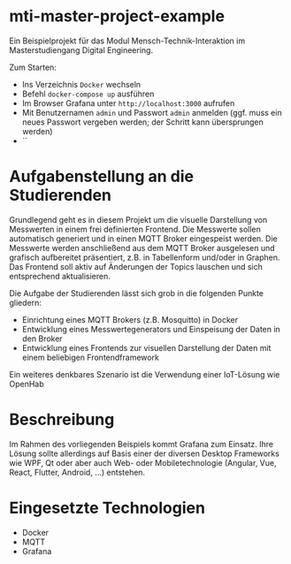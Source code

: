 # mti-master-project-example

Ein Beispielprojekt für das Modul Mensch-Technik-Interaktion im Masterstudiengang Digital Engineering.

Zum Starten:
- Ins Verzeichnis `Docker` wechseln
- Befehl `docker-compose up` ausführen
- Im Browser Grafana unter `http://localhost:3000` aufrufen
- Mit Benutzernamen `admin` und Passwort `admin` anmelden (ggf. muss ein neues Passwort vergeben werden; der Schritt kann übersprungen werden)
- ``

# Aufgabenstellung an die Studierenden

Grundlegend geht es in diesem Projekt um die visuelle Darstellung von Messwerten in einem frei definierten Frontend. Die Messwerte sollen automatisch generiert und in einen MQTT Broker eingespeist werden. Die Messwerte werden anschließend aus dem MQTT Broker ausgelesen und grafisch aufbereitet präsentiert, z.B. in Tabellenform und/oder in Graphen. Das Frontend soll aktiv auf Änderungen der Topics lauschen und sich entsprechend aktualisieren.

Die Aufgabe der Studierenden lässt sich grob in die folgenden Punkte gliedern:

- Einrichtung eines MQTT Brokers (z.B. Mosquitto) in Docker
- Entwicklung eines Messwertegenerators und Einspeisung der Daten in den Broker
- Entwicklung eines Frontends zur visuellen Darstellung der Daten mit einem beliebigen Frontendframework

Ein weiteres denkbares Szenario ist die Verwendung einer IoT-Lösung wie OpenHab

# Beschreibung

Im Rahmen des vorliegenden Beispiels kommt Grafana zum Einsatz. Ihre Lösung sollte allerdings auf Basis einer der diversen Desktop Frameworks wie WPF, Qt oder aber auch Web- oder Mobiletechnologie (Angular, Vue, React, Flutter, Android, ...) entstehen.


# Eingesetzte Technologien

- Docker
- MQTT
- Grafana